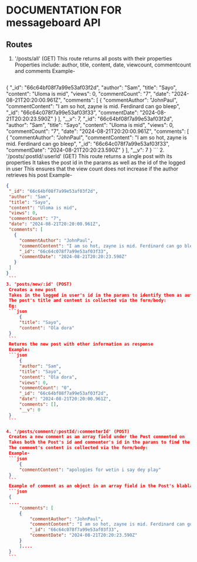 # DOCUMENTATION FOR messageboard API 

## Routes
1. '/posts/all' (GET)
    This route returns all posts with their properties
    Properties include: author, title, content, date, viewcount, commentcount and comments
    Example-
   ```json
  {
    "_id": "66c64bf08f7a99e53af03f2d",
    "author": "Sam",
    "title": "Sayo",
    "content": "Uloma is mid",
    "views": 0,
    "commentCount": "7",
    "date": "2024-08-21T20:20:00.961Z",
    "comments": [
      {
        "commentAuthor": "JohnPaul",
        "commentContent": "I am so hot, zayne is mid. Ferdinard can go bleep",
        "_id": "66c64c078f7a99e53af03f33",
        "commentDate": "2024-08-21T20:20:23.590Z"
      }
    ],
    "__v": 7,
       "_id": "66c64bf08f7a99e53af03f2d",
    "author": "Sam",
    "title": "Sayo",
    "content": "Uloma is mid",
    "views": 0,
    "commentCount": "7",
    "date": "2024-08-21T20:20:00.961Z",
    "comments": [
      {
        "commentAuthor": "JohnPaul",
        "commentContent": "I am so hot, zayne is mid. Ferdinard can go bleep",
        "_id": "66c64c078f7a99e53af03f33",
        "commentDate": "2024-08-21T20:20:23.590Z"
      }
    ],
    "__v": 7
  }
    ```
2. '/posts/:postId/:userId' (GET)
    This route returns a single post with its properties
    It takes the post id in the params as well as the id of the logged in user
    This ensures that the view count does not increase if the author retrieves his post
    Example-
   ```json
  {
    "_id": "66c64bf08f7a99e53af03f2d",
    "author": "Sam",
    "title": "Sayo",
    "content": "Uloma is mid",
    "views": 0,
    "commentCount": "7",
    "date": "2024-08-21T20:20:00.961Z",
    "comments": [
      {
        "commentAuthor": "JohnPaul",
        "commentContent": "I am so hot, zayne is mid. Ferdinard can go bleep",
        "_id": "66c64c078f7a99e53af03f33",
        "commentDate": "2024-08-21T20:20:23.590Z"
      }
    ]
  }
    ```
3. 'posts/new/:id' (POST)
    Creates a new post
    Takes in the logged in user's id in the params to identify them as author of the post
    The post's title and content is collected via the form/body:
    Eg:
    ```json
        {
        "title": "Sayo",
        "content": "Ola dora"
    }
    ```
    Returns the new post with other information as response
    Example:
    ```json
        {
        "author": "Sam",
        "title": "Sayo",
        "content": "Ola dora",
        "views": 0,
        "commentCount": "0",
        "_id": "66c64bf08f7a99e53af03f2d",
        "date": "2024-08-21T20:20:00.961Z",
        "comments": [],
        "__v": 0
    }
    ```

4. '/posts/comment/:postId/:commenterId' (POST)
    Creates a new comment as an array field under the Post commented on
    Takes both the Post's id and commenter's id in the params to find the post and identify the commenter
    The comment's content is collected via the form/body:
    Example- 
    ```json
        {
        "commentContent": "apologies for wetin i say dey play"
    }
    ```
    Example of comment as an object in an array field in the Post's blablabla you get the point:
    ```json
    {
    ....
        "comments": [
        {
            "commentAuthor": "JohnPaul",
            "commentContent": "I am so hot, zayne is mid. Ferdinard can go bleep",
            "_id": "66c64c078f7a99e53af03f33",
            "commentDate": "2024-08-21T20:20:23.590Z"
        }
        ]....
    }
    ```